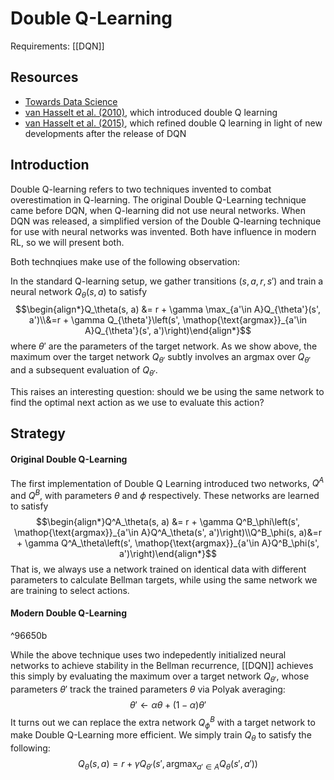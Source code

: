 # Double Q-Learning
Requirements: [[DQN]]
## Resources
- [Towards Data Science](https://towardsdatascience.com/double-deep-q-networks-905dd8325412)
- [van Hasselt et al. (2010)](https://arxiv.org/pdf/1509.06461.pdf), which introduced double Q learning
- [van Hasselt et al. (2015)](https://arxiv.org/pdf/1509.06461.pdf), which refined double Q learning in light of new developments after the release of DQN

## Introduction
Double Q-learning refers to two techniques invented to combat overestimation in Q-learning. The original Double Q-Learning technique came before DQN, when Q-learning did not use neural networks. When DQN was released, a simplified version of the Double Q-learning technique for use with neural networks was invented. Both have influence in modern RL, so we will present both. 

Both technqiues make use of the following observation:

In the standard Q-learning setup, we gather transitions $(s, a, r, s')$ and train a neural network $Q_\theta(s, a)$ to satisfy
$$\begin{align*}Q_\theta(s, a) &= r + \gamma \max_{a'\in A}Q_{\theta'}(s', a')\\&=r + \gamma Q_{\theta'}\left(s', \mathop{\text{argmax}}_{a'\in A}Q_{\theta'}(s', a')\right)\end{align*}$$
where $\theta'$ are the parameters of the target network. As we show above, the maximum over the target network $Q_{\theta'}$ subtly involves an argmax over $Q_{\theta'}$ and a subsequent evaluation of $Q_{\theta'}$.

 This raises an interesting question: should we be using the same network to find the optimal next action as we use to evaluate this action?

## Strategy

#### Original Double Q-Learning
The first implementation of Double Q Learning introduced two networks, $Q^A$ and $Q^B$, with parameters $\theta$ and $\phi$ respectively.  These networks are learned to satisfy
$$\begin{align*}Q^A_\theta(s, a) &= r +  \gamma Q^B_\phi\left(s', \mathop{\text{argmax}}_{a'\in A}Q^A_\theta(s', a')\right)\\Q^B_\phi(s, a)&=r + \gamma Q^A_\theta\left(s', \mathop{\text{argmax}}_{a'\in A}Q^B_\phi(s', a')\right)\end{align*}$$
That is, we always use a network trained on identical data with different parameters to calculate Bellman targets, while using the same network we are training to select actions.

#### Modern Double Q-Learning

^96650b

While the above technique uses two indepedently initialized neural networks to achieve stability in the Bellman recurrence, [[DQN]] achieves this simply by evaluating the maximum over a target network $Q_{\theta'}$, whose parameters $\theta'$ track the trained parameters $\theta$ via Polyak averaging:
$$\theta' \leftarrow \alpha \theta + (1 - \alpha) \theta'$$
It turns out we can replace the extra network $Q^B_\phi$ with a target network to make Double Q-Learning more efficient. We simply train $Q_\theta$ to satisfy the following:
$$Q_\theta(s, a) = r + \gamma Q_{\theta'}\left(s', \mathop{\text{argmax}}_{a'\in A}Q_\theta(s', a')\right)$$

 
 